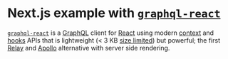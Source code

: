 # Next.js example with [`graphql-react`](https://github.com/jaydenseric/graphql-react)

[`graphql-react`](https://github.com/jaydenseric/graphql-react) is a [GraphQL](https://graphql.org) client for [React](https://reactjs.org) using modern [context](https://reactjs.org/docs/context) and [hooks](https://reactjs.org/docs/hooks-intro) APIs that is lightweight (&lt; 3 KB [size limited](https://github.com/ai/size-limit)) but powerful; the first [Relay](https://facebook.github.io/relay) and [Apollo](https://apollographql.com/docs/react) alternative with server side rendering.
